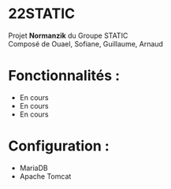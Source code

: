 # 22STATIC

Projet <strong>Normanzik</strong> du Groupe STATIC<br>
Composé de Ouael, Sofiane, Guillaume, Arnaud

# Fonctionnalités :
- En cours
- En cours
- En cours

# Configuration : 
- MariaDB
- Apache Tomcat
